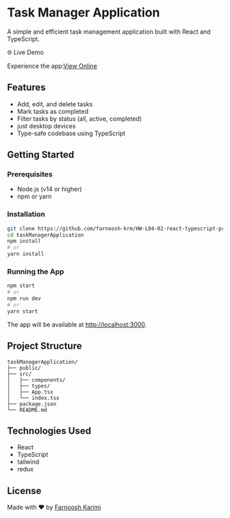 # Task Manager Application

A simple and efficient task management application built with React and TypeScript.

🌐 Live Demo

Experience the app:[View Online](https://hw-l04-02-react-typescript-project-pgw5.onrender.com/)

## Features

- Add, edit, and delete tasks
- Mark tasks as completed
- Filter tasks by status (all, active, completed)
- just desktop devices
- Type-safe codebase using TypeScript

## Getting Started

### Prerequisites

- Node.js (v14 or higher)
- npm or yarn

### Installation

```bash
git clone https://github.com/farnoosh-krm/HW-L04-02-react-typescript-project-farnoosh-karimi.git
cd taskManagerApplication
npm install
# or
yarn install
```

### Running the App

```bash
npm start
# or
npm run dev
# or
yarn start
```

The app will be available at [http://localhost:3000](http://localhost:3000).

## Project Structure

```
taskManagerApplication/
├── public/
├── src/
│   ├── components/
│   ├── types/
│   ├── App.tsx
│   └── index.tsx
├── package.json
└── README.md
```

## Technologies Used

- React
- TypeScript
- tailwind
- redux

## License

Made with ❤️ by [Farnoosh Karimi](https://github.com/farnoosh-krm)
